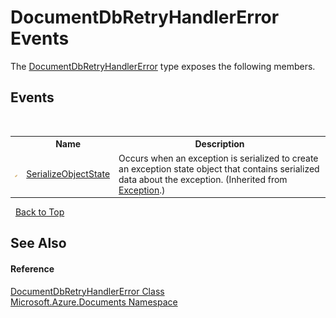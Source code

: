 # DocumentDbRetryHandlerError Events
 

The <a href="da3b714e-137a-7c1d-4b00-672763417f61">DocumentDbRetryHandlerError</a> type exposes the following members.


## Events
&nbsp;<table><tr><th></th><th>Name</th><th>Description</th></tr><tr><td>![Protected event](media/protevent.gif "Protected event")</td><td><a href="http://msdn2.microsoft.com/en-us/library/ee332915" target="_blank">SerializeObjectState</a></td><td>
Occurs when an exception is serialized to create an exception state object that contains serialized data about the exception.
 (Inherited from <a href="http://msdn2.microsoft.com/en-us/library/c18k6c59" target="_blank">Exception</a>.)</td></tr></table>&nbsp;
<a href="#documentdbretryhandlererror-events">Back to Top</a>

## See Also


#### Reference
<a href="da3b714e-137a-7c1d-4b00-672763417f61">DocumentDbRetryHandlerError Class</a><br /><a href="856b2e23-9c8b-2618-f913-67d85d500616">Microsoft.Azure.Documents Namespace</a><br />